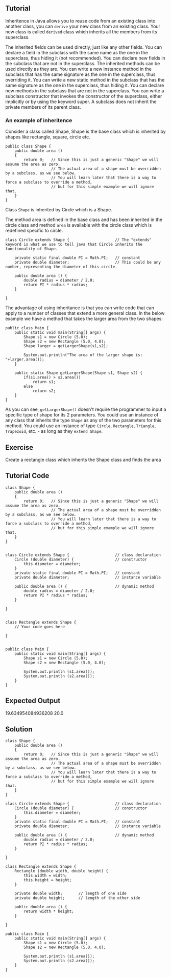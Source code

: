 Tutorial
--------

Inheritence in Java allows you to reuse code from an existing class into another class,
you can `derive` your new class from an existing class. Your new class is called `derived`
class which inherits all the members from its superclass.

The inherited fields can be used directly, just like any other fields.
You can declare a field in the subclass with the same name as the one in the superclass, thus hiding it (not recommended).
You can declare new fields in the subclass that are not in the superclass.
The inherited methods can be used directly as they are.
You can write a new instance method in the subclass that has the same signature as the one in the superclass, thus overriding it.
You can write a new static method in the subclass that has the same signature as the one in the superclass, thus hiding it.
You can declare new methods in the subclass that are not in the superclass.
You can write a subclass constructor that invokes the constructor of the superclass, either implicitly or by using the keyword super.
A subclass does not inherit the private members of its parent class.


### An example of inheritence

Consider a class called Shape, Shape is the base class which is inherited by shapes like rectangle, square, circle etc.

    public class Shape {
        public double area ()
		{
			return 0; 	// Since this is just a generic "Shape" we will assume the area as zero.
						// The actual area of a shape must be overridden by a subclass, as we see below.
						// You will learn later that there is a way to force a subclass to override a method,
						// but for this simple example we will ignore that.
		}
    }
  
  
Class `Shape` is inherited by Circle which is a Shape.

The method area is defined in the base class and has been inherited in the circle class and
method `area` is available with the circle class which is redefined specific to circle.

  
    class Circle extends Shape {					// The "extends" keyword is what we use to tell java that Circle inherits the functionality of Shape.
  
        private static final double PI = Math.PI;   // constant
        private double diameter;					// This could be any number, representing the diameter of this circle.
    
        public double area () {
            double radius = diameter / 2.0;
            return PI * radius * radius;
        }
  
    }
  
The advantage of using inheritance is that you can write code that can apply to a number of classes that extend a more general class.  In the below example we have a method that takes the larger area from the two shapes:

	public class Main {
		public static void main(String[] args) {
			Shape s1 = new Circle (5.0);
			Shape s2 = new Rectangle (5.0, 4.0);
			Shape larger = getLargerShape(s1,s2);
			
			System.out.println("The area of the larger shape is: "+larger.area());
		}
		
		public static Shape getLargerShape(Shape s1, Shape s2) {
			if(s1.area() > s2.area())
				return s1;
			else
				return s2;
		}
	}

As you can see, `getLargerShape()` doesn't require the programmer to input a specific type of shape for its 2 parameters.  You could use an instance of any class that inherits the type `Shape` as any of the two parameters
for this method.  You could use an instance of type `Circle`, `Rectangle`, `Triangle`, `Trapezoid`, etc. - as long as they `extend Shape`.

Exercise
--------

Create a rectangle class which inherits the Shape class and finds the area

Tutorial Code
-------------

    class Shape {
        public double area ()
		{
			return 0; 	// Since this is just a generic "Shape" we will assume the area as zero.
						// The actual area of a shape must be overridden by a subclass, as we see below.
						// You will learn later that there is a way to force a subclass to override a method,
						// but for this simple example we will ignore that.
		}
    }


	class Circle extends Shape {					// class declaration
		Circle (double diameter) {                  // constructor
			this.diameter = diameter;
		}
		private static final double PI = Math.PI;   // constant
		private double diameter;                    // instance variable
		
		public double area () {                     // dynamic method
			double radius = diameter / 2.0;
			return PI * radius * radius;
		}

	}


	class Rectangle extends Shape {
		// Your code goes here

	}


	public class Main {
		public static void main(String[] args) {
			Shape s1 = new Circle (5.0);
			Shape s2 = new Rectangle (5.0, 4.0);
			
			System.out.println (s1.area());
			System.out.println (s2.area());
		}
	}

Expected Output
---------------

19.634954084936208
20.0

Solution
--------

	class Shape {
        public double area ()
		{
			return 0; 	// Since this is just a generic "Shape" we will assume the area as zero.
						// The actual area of a shape must be overridden by a subclass, as we see below.
						// You will learn later that there is a way to force a subclass to override a method,
						// but for this simple example we will ignore that.
		}
    }

	class Circle extends Shape {					// class declaration
		Circle (double diameter) {                  // constructor
			this.diameter = diameter;
		}
		private static final double PI = Math.PI;   // constant
		private double diameter;                    // instance variable
		
		public double area () {                     // dynamic method
			double radius = diameter / 2.0;
			return PI * radius * radius;
		}

	}

	class Rectangle extends Shape {
		Rectangle (double width, double height) {
			this.width = width;
			this.height = height;
		}
		
		private double width;		// length of one side
		private double height;		// length of the other side
		
		public double area () {
			return width * height;
		}

	}

	public class Main {
		public static void main(String[] args) {
			Shape s1 = new Circle (5.0);
			Shape s2 = new Rectangle (5.0, 4.0);
			
			System.out.println (s1.area());
			System.out.println (s2.area());
		}
	}

